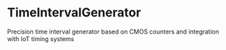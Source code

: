 # TimeIntervalGenerator
Precision time interval generator based on CMOS counters and integration with IoT timing systems
